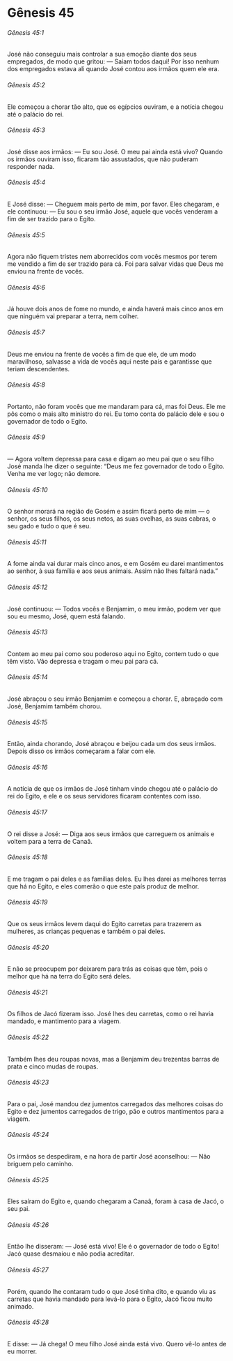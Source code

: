 # Gênesis 45

###### Gênesis 45:1

José não conseguiu mais controlar a sua emoção diante dos seus empregados, de modo que gritou: — Saiam todos daqui! Por isso nenhum dos empregados estava ali quando José contou aos irmãos quem ele era.

###### Gênesis 45:2

Ele começou a chorar tão alto, que os egípcios ouviram, e a notícia chegou até o palácio do rei.

###### Gênesis 45:3

José disse aos irmãos: — Eu sou José. O meu pai ainda está vivo? Quando os irmãos ouviram isso, ficaram tão assustados, que não puderam responder nada.

###### Gênesis 45:4

E José disse: — Cheguem mais perto de mim, por favor. Eles chegaram, e ele continuou: — Eu sou o seu irmão José, aquele que vocês venderam a fim de ser trazido para o Egito.

###### Gênesis 45:5

Agora não fiquem tristes nem aborrecidos com vocês mesmos por terem me vendido a fim de ser trazido para cá. Foi para salvar vidas que Deus me enviou na frente de vocês.

###### Gênesis 45:6

Já houve dois anos de fome no mundo, e ainda haverá mais cinco anos em que ninguém vai preparar a terra, nem colher.

###### Gênesis 45:7

Deus me enviou na frente de vocês a fim de que ele, de um modo maravilhoso, salvasse a vida de vocês aqui neste país e garantisse que teriam descendentes.

###### Gênesis 45:8

Portanto, não foram vocês que me mandaram para cá, mas foi Deus. Ele me pôs como o mais alto ministro do rei. Eu tomo conta do palácio dele e sou o governador de todo o Egito.

###### Gênesis 45:9

— Agora voltem depressa para casa e digam ao meu pai que o seu filho José manda lhe dizer o seguinte: “Deus me fez governador de todo o Egito. Venha me ver logo; não demore.

###### Gênesis 45:10

O senhor morará na região de Gosém e assim ficará perto de mim — o senhor, os seus filhos, os seus netos, as suas ovelhas, as suas cabras, o seu gado e tudo o que é seu.

###### Gênesis 45:11

A fome ainda vai durar mais cinco anos, e em Gosém eu darei mantimentos ao senhor, à sua família e aos seus animais. Assim não lhes faltará nada.”

###### Gênesis 45:12

José continuou: — Todos vocês e Benjamim, o meu irmão, podem ver que sou eu mesmo, José, quem está falando.

###### Gênesis 45:13

Contem ao meu pai como sou poderoso aqui no Egito, contem tudo o que têm visto. Vão depressa e tragam o meu pai para cá.

###### Gênesis 45:14

José abraçou o seu irmão Benjamim e começou a chorar. E, abraçado com José, Benjamim também chorou.

###### Gênesis 45:15

Então, ainda chorando, José abraçou e beijou cada um dos seus irmãos. Depois disso os irmãos começaram a falar com ele.

###### Gênesis 45:16

A notícia de que os irmãos de José tinham vindo chegou até o palácio do rei do Egito, e ele e os seus servidores ficaram contentes com isso.

###### Gênesis 45:17

O rei disse a José: — Diga aos seus irmãos que carreguem os animais e voltem para a terra de Canaã.

###### Gênesis 45:18

E me tragam o pai deles e as famílias deles. Eu lhes darei as melhores terras que há no Egito, e eles comerão o que este país produz de melhor.

###### Gênesis 45:19

Que os seus irmãos levem daqui do Egito carretas para trazerem as mulheres, as crianças pequenas e também o pai deles.

###### Gênesis 45:20

E não se preocupem por deixarem para trás as coisas que têm, pois o melhor que há na terra do Egito será deles.

###### Gênesis 45:21

Os filhos de Jacó fizeram isso. José lhes deu carretas, como o rei havia mandado, e mantimento para a viagem.

###### Gênesis 45:22

Também lhes deu roupas novas, mas a Benjamim deu trezentas barras de prata e cinco mudas de roupas.

###### Gênesis 45:23

Para o pai, José mandou dez jumentos carregados das melhores coisas do Egito e dez jumentos carregados de trigo, pão e outros mantimentos para a viagem.

###### Gênesis 45:24

Os irmãos se despediram, e na hora de partir José aconselhou: — Não briguem pelo caminho.

###### Gênesis 45:25

Eles saíram do Egito e, quando chegaram a Canaã, foram à casa de Jacó, o seu pai.

###### Gênesis 45:26

Então lhe disseram: — José está vivo! Ele é o governador de todo o Egito! Jacó quase desmaiou e não podia acreditar.

###### Gênesis 45:27

Porém, quando lhe contaram tudo o que José tinha dito, e quando viu as carretas que havia mandado para levá-lo para o Egito, Jacó ficou muito animado.

###### Gênesis 45:28

E disse: — Já chega! O meu filho José ainda está vivo. Quero vê-lo antes de eu morrer.


